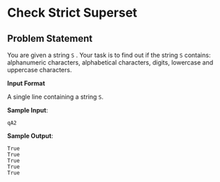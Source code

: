# Check Strict Superset

## Problem Statement
You are given a string `S` .
Your task is to find out if the string `S` contains: alphanumeric characters, alphabetical characters, digits, lowercase and uppercase characters.

**Input Format**

A single line containing a string `S`.

**Sample Input**:
```
qA2
```

**Sample Output**:
```
True
True
True
True
True
```
